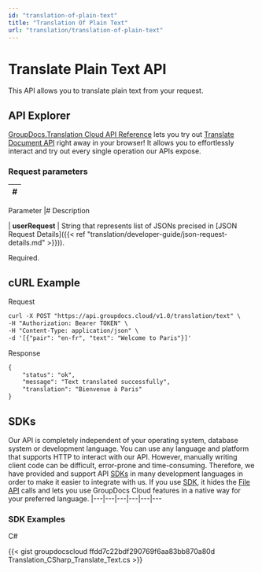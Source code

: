```yaml
---
id: "translation-of-plain-text"
title: "Translation Of Plain Text"
url: "translation/translation-of-plain-text"
---
```


# Translate Plain Text API #

This API allows you to translate plain text from your request.

## API Explorer ##

[GroupDocs.Translation Cloud API Reference](https://apireference.groupdocs.cloud/translation) lets you try out [Translate Document API](https://apireference.groupdocs.cloud/translation/#/Transport/PostRunTranslationText) right away in your browser! It allows you to effortlessly interact and try out every single operation our APIs expose.

### Request parameters ###

|#
|---
Parameter
|#
Description

|
**userRequest**
|
String that represents list of JSONs precised in [JSON Request Details]({{< ref "translation/developer-guide/json-request-details.md" >}})). 

Required.


## cURL Example ##


 Request

```html 
curl -X POST "https://api.groupdocs.cloud/v1.0/translation/text" \
-H "Authorization: Bearer TOKEN" \
-H "Content-Type: application/json" \
-d '[{"pair": "en-fr", "text": "Welcome to Paris"}]'

 ```


 Response

```html 
{
    "status": "ok",
    "message": "Text translated successfully",
    "translation": "Bienvenue à Paris"
}

 ```



## SDKs ##

Our API is completely independent of your operating system, database system or development language. You can use any language and platform that supports HTTP to interact with our API. However, manually writing client code can be difficult, error-prone and time-consuming. Therefore, we have provided and support API [SDKs](https://github.com/groupdocs-translation-cloud) in many development languages in order to make it easier to integrate with us. If you use [SDK](https://github.com/groupdocs-translation-cloud), it hides the [File API](https://apireference.groupdocs.cloud/translation/#/File) calls and lets you use GroupDocs Cloud features in a native way for your preferred language.
|---|---|---|---|---|---

### SDK Examples ###


 C#




{{< gist groupdocscloud ffdd7c22bdf290769f6aa83bb870a80d Translation_CSharp_Translate_Text.cs >}}




